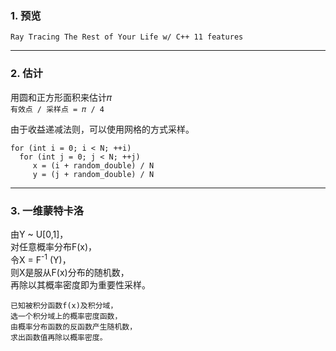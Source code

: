 ### 1. 预览

`Ray Tracing The Rest of Your Life w/ C++ 11 features`

---
### 2. 估计

用圆和正方形面积来估计𝜋 <br>
`有效点 / 采样点 = 𝜋 / 4` <br>

由于收益递减法则，可以使用网格的方式采样。
```
for (int i = 0; i < N; ++i)
  for (int j = 0; j < N; ++j)
     x = (i + random_double) / N
     y = (j + random_double) / N
```

---
### 3. 一维蒙特卡洛


由Y ~ U\[0,1]，<br>
对任意概率分布F(x)，<br>
令X = F<sup>-1</sup> (Y)，<br>
则X是服从F(x)分布的随机数，<br>
再除以其概率密度即为重要性采样。<br>

```
已知被积分函数f(x)及积分域，
选一个积分域上的概率密度函数，
由概率分布函数的反函数产生随机数，
求出函数值再除以概率密度。
```
